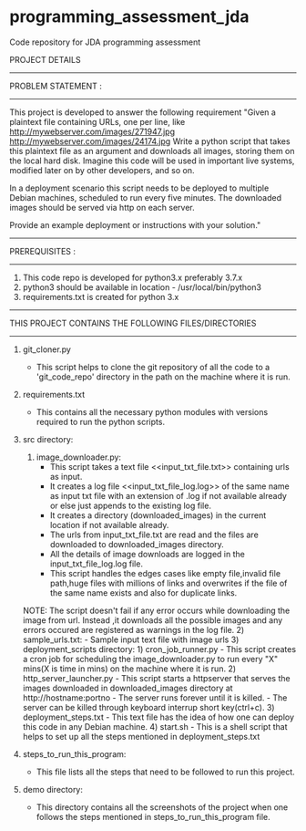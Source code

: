 # programming_assessment_jda
Code repository for JDA programming assessment

PROJECT DETAILS
******************************************************************************************************************************
PROBLEM STATEMENT :
******************************************************************************************************************************
This project is developed to answer the following requirement
"Given a plaintext file containing URLs, one per line, like
	http://mywebserver.com/images/271947.jpg
	http://mywebserver.com/images/24174.jpg
Write a python script that takes this plaintext file as an argument and downloads all images, storing them on the local hard disk.  Imagine this code will be used in important live systems, modified later on by other developers, and so on.

In a deployment scenario this script needs to be deployed to multiple Debian machines, scheduled to run every five minutes. The downloaded images should be served via http on each server.

Provide an example deployment or instructions with your solution."

******************************************************************************************************************************
PREREQUISITES :
******************************************************************************************************************************
1) This code repo is developed for python3.x preferably 3.7.x
2) python3 should be available in location - /usr/local/bin/python3
3) requirements.txt is created for python 3.x

******************************************************************************************************************************
THIS PROJECT CONTAINS THE FOLLOWING FILES/DIRECTORIES
******************************************************************************************************************************
1) git_cloner.py 
	- This script helps to clone the git repository of all the code to a 'git_code_repo' directory in the path on the machine where it is run.
2) requirements.txt 
	- This contains all the necessary python modules with versions required to run the python scripts.

3) src directory: 
	1) image_downloader.py:
		- This script takes a text file <<input_txt_file.txt>> containing urls as input.
		- It creates a log file <<input_txt_file_log.log>> of the same name as input txt file with an extension of 		     .log if not available already or else just appends to the existing log file.
		- It creates a directory (downloaded_images) in the current location if not available already.
		- The urls from input_txt_file.txt are read and the files are downloaded to downloaded_images directory.
		- All the details of image downloads are logged in the input_txt_file_log.log file.
		- This script handles the edges cases like empty file,invalid file path,huge files with millions of links and overwrites  if the file of the same name exists and also for duplicate links.
	
	NOTE: The script doesn't fail if any error occurs while downloading the image from url. 
    	          Instead ,it downloads all the possible images and any errors occured are registered as warnings in the log                     file.
	2) sample_urls.txt:
		- Sample input text file with image urls
	3) deployment_scripts directory:
		1) cron_job_runner.py
			- This script creates a cron job for scheduling the image_downloader.py to run every "X" mins(X is time in mins) on the machine where it is run.
		2) http_server_launcher.py
			- This script starts a httpserver that serves the images downloaded in downloaded_images directory at                           http://hostname:portno
			- The server runs forever until it is killed.
			- The server can be killed through keyboard interrup short key(ctrl+c).
		3) deployment_steps.txt
			- This text file has the idea of how one can deploy this code in any Debian machine.
		4) start.sh
			- This is a shell script that helps to set up all the steps mentioned in deployment_steps.txt
4) steps_to_run_this_program:
	- This file lists all the steps that need to be followed to run this project.
5) demo directory:
	- This directory contains all the screenshots of the project when one follows the steps mentioned in steps_to_run_this_program file.
